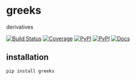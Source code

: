 # greeks
derivatives

[![Build Status](https://github.com/timkpaine/greeks/workflows/Build%20Status/badge.svg?branch=main)](https://github.com/timkpaine/greeks/actions?query=workflow%3A%22Build+Status%22)
[![Coverage](https://codecov.io/gh/timkpaine/greeks/branch/main/graph/badge.svg)](https://codecov.io/gh/timkpaine/greeks)
[![PyPI](https://img.shields.io/pypi/l/greeks.svg)](https://pypi.python.org/pypi/greeks)
[![PyPI](https://img.shields.io/pypi/v/greeks.svg)](https://pypi.python.org/pypi/greeks)
[![Docs](https://img.shields.io/readthedocs/greeks.svg)](https://greeks.readthedocs.io)


## installation

`pip install greeks`

